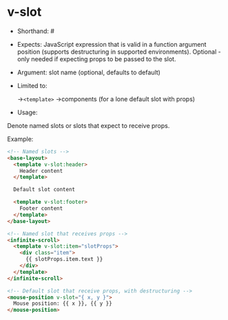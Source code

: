 # v-slot

* Shorthand: #

* Expects: JavaScript expression that is valid in a function argument position (supports destructuring in supported environments). Optional - only needed if expecting props to be passed to the slot.

* Argument: slot name (optional, defaults to default)

* Limited to:

    ->`<template>`
    ->components (for a lone default slot with props)

* Usage:

Denote named slots or slots that expect to receive props.

Example:

```html
<!-- Named slots -->
<base-layout>
  <template v-slot:header>
    Header content
  </template>

  Default slot content

  <template v-slot:footer>
    Footer content
  </template>
</base-layout>

<!-- Named slot that receives props -->
<infinite-scroll>
  <template v-slot:item="slotProps">
    <div class="item">
      {{ slotProps.item.text }}
    </div>
  </template>
</infinite-scroll>

<!-- Default slot that receive props, with destructuring -->
<mouse-position v-slot="{ x, y }">
  Mouse position: {{ x }}, {{ y }}
</mouse-position>
```

